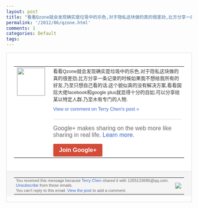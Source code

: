 ```yaml
---
layout: post
title: "看看Qzone就会发现确实是垃圾中的乐色,对于隐私这块做的真的很差劲,比方分享一条..."
permalink: '/2012/06/qzone.html'
comments: 1
categories: Default
tags: 
---
```

<div style="border:solid 1px #dfdfdf;color:#686868;font:13px Arial"><div style="background-color:#fff;padding:20px;"><table cellpadding="0" cellspacing="0"><tr><td style="padding-right:15px;vertical-align:top"><a href="https://plus.google.com/_/notifications/ngemlink?&amp;emid=CNDw1Na_1LACFQobTAodVSwAAA&amp;path=%2F108643996575278738906&amp;dt=1339909450581"><img height="75" src="https://lh3.googleusercontent.com/-KKRGTyJ5Bl0/AAAAAAAAAAI/AAAAAAAAEEY/jllxqER5dCk/s75-c-k-a/photo.jpg" style="border:solid 1px #cccccc;" width="75"/></a></td><td style="width:578px;color:#333;font:13px Arial;vertical-align:top;"><div style="padding-bottom:10px">看看Qzone就会发现确实是垃圾中的乐色<wbr/>,对于隐私这块做的真的很差劲,比方分享一<wbr/>条记录的时候如果我不想给我所有的好友,乃<wbr/>至只想自己看的话,这个貌似真的没有解决方<wbr/>案,看看国际大佬facebook和goo<wbr/>gle plus就显得十分的自如,可以分享给某以<wbr/>特定人群,乃至木有专门的人物.</div><a href="https://plus.google.com/_/notifications/ngemlink?&amp;emid=CNDw1Na_1LACFQobTAodVSwAAA&amp;path=%2F108643996575278738906%2Fposts%2F3RExfDRm4Vn%3Fgpinv%3DAMIXal-o5oemcQPxPsLAHpoKwNXyZ2pKSx2STkk6HdRaTtJ7X1jLuFy03iA4WMn91qKiBHnCLutzLHGJd6XqIfogspDwFRC-UDrV1Nu0oRkjlociW4sID20&amp;dt=1339909450581" style="color:#3366CC;text-decoration:none;">View or comment on Terry Chen's post »</a><div style="margin-top:20px;border-top:solid 1px #dfdfdf"><div style="padding:15px 0;color:#686868;font:16px Arial;">Google+ makes sharing on the web more like sharing in real life. <a href="http://www.google.com/+/learnmore/" style="color:#3366CC;text-decoration:none;">Learn more</a>.</div><a href="https://plus.google.com/_/notifications/ngemlink?&amp;emid=CNDw1Na_1LACFQobTAodVSwAAA&amp;path=%2F%3Fgpinv%3DAMIXal-o5oemcQPxPsLAHpoKwNXyZ2pKSx2STkk6HdRaTtJ7X1jLuFy03iA4WMn91qKiBHnCLutzLHGJd6XqIfogspDwFRC-UDrV1Nu0oRkjlociW4sID20&amp;dt=1339909450581" style="display:inline-block;padding:7px 15px;background-color:#d44b38; color:#fff;font-size:16px; font-weight:bold;border-radius:2px;border:solid 1px #c43b28; white-space:nowrap;text-decoration:none">Join Google+</a></div></td></tr></table></div><div style="border-top:solid 1px #dfdfdf;padding:0 20px; background-color:#f5f5f5"><table cellpadding="0" cellspacing="0" style="height:50px"><tbody><tr><td style="vertical-align:middle;width:100%; color:#636363;font:11px Arial; line-height:120%">You received this message because <a href="https://plus.google.com/_/notifications/ngemlink?&amp;emid=CNDw1Na_1LACFQobTAodVSwAAA&amp;path=%2F108643996575278738906%3Fgpinv%3DAMIXal-o5oemcQPxPsLAHpoKwNXyZ2pKSx2STkk6HdRaTtJ7X1jLuFy03iA4WMn91qKiBHnCLutzLHGJd6XqIfogspDwFRC-UDrV1Nu0oRkjlociW4sID20&amp;dt=1339909450581" style="color:#3366CC;text-decoration:none;">Terry Chen</a> shared it with 1265133686@qq.com. <a href="https://plus.google.com/_/notifications/ngemlink?&amp;emid=CNDw1Na_1LACFQobTAodVSwAAA&amp;path=%2F_%2Fnonplus%2Femailsettings%3Fgpinv%3DAMIXal-o5oemcQPxPsLAHpoKwNXyZ2pKSx2STkk6HdRaTtJ7X1jLuFy03iA4WMn91qKiBHnCLutzLHGJd6XqIfogspDwFRC-UDrV1Nu0oRkjlociW4sID20%26est%3DADH5u8XmjiG2Bqd2Yhhhxwfr3ueYlFTH05p49hnuQE09tAbcAQZy2fkeebTsSANsprEThx3-XWXtwoagI065vSZAl_pIzdfKPXsw0XPpe1SBMxTA6DS7oeg0E51nMzCZTz7AHnImyt7K&amp;dt=1339909450581" style="color:#3366CC;text-decoration:none;">Unsubscribe</a> from these emails.<br/>You can't reply to this email. <a href="https://plus.google.com/_/notifications/ngemlink?&amp;emid=CNDw1Na_1LACFQobTAodVSwAAA&amp;path=%2F108643996575278738906%2Fposts%2F3RExfDRm4Vn%3Fgpinv%3DAMIXal-o5oemcQPxPsLAHpoKwNXyZ2pKSx2STkk6HdRaTtJ7X1jLuFy03iA4WMn91qKiBHnCLutzLHGJd6XqIfogspDwFRC-UDrV1Nu0oRkjlociW4sID20&amp;dt=1339909450581" style="color:#3366CC;text-decoration:none;">View the post</a> to add a comment.<br/></td><td><img src="https://ssl.gstatic.com/s2/oz/images/notifications/logo/google-plus-6617a72bb36cc548861652780c9e6ff1.png"/></td></tr></tbody></table></div></div>